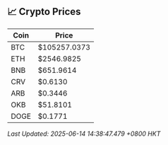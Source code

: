 ## 📈 Crypto Prices

| Coin | Price |
| ---- | ----- |
| BTC | $105257.0373 |
| ETH | $2546.9825 |
| BNB | $651.9614 |
| CRV | $0.6130 |
| ARB | $0.3446 |
| OKB | $51.8101 |
| DOGE | $0.1771 |

_Last Updated: 2025-06-14 14:38:47.479 +0800 HKT_